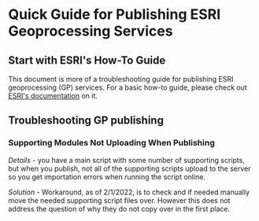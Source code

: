 # Quick Guide for Publishing ESRI Geoprocessing Services



## Start with ESRI's How-To Guide

This document is more of a troubleshooting guide for publishing ESRI geoprocessing (GP) services. For a basic how-to guide, please check out [ESRI's documentation](https://pro.arcgis.com/en/pro-app/latest/get-started/share-a-web-tool.htm) on it.



## Troubleshooting GP publishing

### Supporting Modules Not Uploading When Publishing

*Details* - you have a main script with some number of supporting scripts, but when you publish, not all of the supporting scripts upload to the server so you get importation errors when running the script online.



*Solution* - Workaround, as of 2/1/2022, is to check and if needed manually move the needed supporting script files over. However this does not address the question of why they do not copy over in the first place.